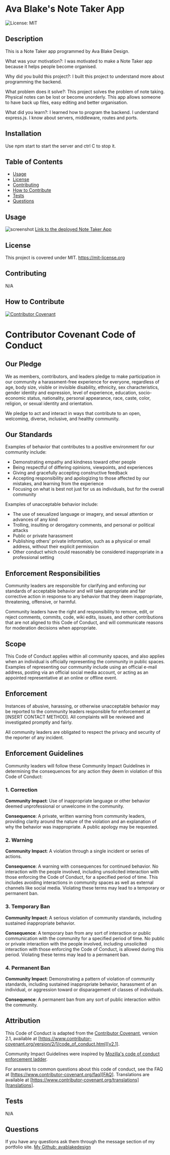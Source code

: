 # Ava Blake's Note Taker App
![License: MIT](https://img.shields.io/badge/License-MIT-yellow.svg)
 ## Description
This is a Note Taker app programmed by Ava Blake Design.

 What was your motivation?: I was motivated to make a Note Taker app because it helps people become organised. 
 
 Why did you build this project?: I built this project to understand more about programming the backend.

 What problem does it solve?: This project solves the problem of note taking. Physical notes can be lost or become unorderly. This app allows someone to have back up files, easy editing and better organisation.

 What did you learn?: I learned how to program the backend. I understand express.js. I know about servers, middleware, routes and ports.

 ## Installation
Use npm start to start the server and ctrl C to stop it. 
 ## Table of Contents
- [Usage](#usage)
- [License](#license)
- [Contributing](#contributing)
- [How to Contribute](#how-to-contribute)
- [Tests](#tests)
- [Questions](#questions)
 ## Usage
 ![screenshot](avablake-note-taker-screenshot.png)
  <a href = "https://avablake-note-taker.herokuapp.com/notes">Link to the deployed Note Taker App</a>
 ## License
 This project is covered under MIT.
https://mit-license.org
 ## Contributing
N/A
 ## How to Contribute
 [![Contributor Covenant](https://img.shields.io/badge/Contributor%20Covenant-2.1-4baaaa.svg)](code_of_conduct.md)
 # Contributor Covenant Code of Conduct

 ## Our Pledge
 
 We as members, contributors, and leaders pledge to make participation in our
 community a harassment-free experience for everyone, regardless of age, body
 size, visible or invisible disability, ethnicity, sex characteristics, gender
 identity and expression, level of experience, education, socio-economic status,
 nationality, personal appearance, race, caste, color, religion, or sexual
 identity and orientation.
 
 We pledge to act and interact in ways that contribute to an open, welcoming,
 diverse, inclusive, and healthy community.
 
 ## Our Standards
 
 Examples of behavior that contributes to a positive environment for our
 community include:
 
 * Demonstrating empathy and kindness toward other people
 * Being respectful of differing opinions, viewpoints, and experiences
 * Giving and gracefully accepting constructive feedback
 * Accepting responsibility and apologizing to those affected by our mistakes,
   and learning from the experience
 * Focusing on what is best not just for us as individuals, but for the overall
   community
 
 Examples of unacceptable behavior include:
 
 * The use of sexualized language or imagery, and sexual attention or advances of
   any kind
 * Trolling, insulting or derogatory comments, and personal or political attacks
 * Public or private harassment
 * Publishing others' private information, such as a physical or email address,
   without their explicit permission
 * Other conduct which could reasonably be considered inappropriate in a
   professional setting
 
 ## Enforcement Responsibilities
 
 Community leaders are responsible for clarifying and enforcing our standards of
 acceptable behavior and will take appropriate and fair corrective action in
 response to any behavior that they deem inappropriate, threatening, offensive,
 or harmful.
 
 Community leaders have the right and responsibility to remove, edit, or reject
 comments, commits, code, wiki edits, issues, and other contributions that are
 not aligned to this Code of Conduct, and will communicate reasons for moderation
 decisions when appropriate.
 
 ## Scope
 
 This Code of Conduct applies within all community spaces, and also applies when
 an individual is officially representing the community in public spaces.
 Examples of representing our community include using an official e-mail address,
 posting via an official social media account, or acting as an appointed
 representative at an online or offline event.
 
 ## Enforcement
 
 Instances of abusive, harassing, or otherwise unacceptable behavior may be
 reported to the community leaders responsible for enforcement at
 [INSERT CONTACT METHOD].
 All complaints will be reviewed and investigated promptly and fairly.
 
 All community leaders are obligated to respect the privacy and security of the
 reporter of any incident.
 
 ## Enforcement Guidelines
 
 Community leaders will follow these Community Impact Guidelines in determining
 the consequences for any action they deem in violation of this Code of Conduct:
 
 ### 1. Correction
 
 **Community Impact**: Use of inappropriate language or other behavior deemed
 unprofessional or unwelcome in the community.
 
 **Consequence**: A private, written warning from community leaders, providing
 clarity around the nature of the violation and an explanation of why the
 behavior was inappropriate. A public apology may be requested.
 
 ### 2. Warning
 
 **Community Impact**: A violation through a single incident or series of
 actions.
 
 **Consequence**: A warning with consequences for continued behavior. No
 interaction with the people involved, including unsolicited interaction with
 those enforcing the Code of Conduct, for a specified period of time. This
 includes avoiding interactions in community spaces as well as external channels
 like social media. Violating these terms may lead to a temporary or permanent
 ban.
 
 ### 3. Temporary Ban
 
 **Community Impact**: A serious violation of community standards, including
 sustained inappropriate behavior.
 
 **Consequence**: A temporary ban from any sort of interaction or public
 communication with the community for a specified period of time. No public or
 private interaction with the people involved, including unsolicited interaction
 with those enforcing the Code of Conduct, is allowed during this period.
 Violating these terms may lead to a permanent ban.
 
 ### 4. Permanent Ban
 
 **Community Impact**: Demonstrating a pattern of violation of community
 standards, including sustained inappropriate behavior, harassment of an
 individual, or aggression toward or disparagement of classes of individuals.
 
 **Consequence**: A permanent ban from any sort of public interaction within the
 community.
 
 ## Attribution
 
 This Code of Conduct is adapted from the [Contributor Covenant][homepage],
 version 2.1, available at
 [https://www.contributor-covenant.org/version/2/1/code_of_conduct.html][v2.1].
 
 Community Impact Guidelines were inspired by
 [Mozilla's code of conduct enforcement ladder][Mozilla CoC].
 
 For answers to common questions about this code of conduct, see the FAQ at
 [https://www.contributor-covenant.org/faq][FAQ]. Translations are available at
 [https://www.contributor-covenant.org/translations][translations].
 
 [homepage]: https://www.contributor-covenant.org
 [v2.1]: https://www.contributor-covenant.org/version/2/1/code_of_conduct.html
 [Mozilla CoC]: https://github.com/mozilla/diversity
 [FAQ]: https://www.contributor-covenant.org/faq
 [translations]: https://www.contributor-covenant.org/translations

 ## Tests
 N/A
 ## Questions
 If you have any questions ask them through the message section of my portfolio site.
 [My Github: avablakedesign](https://github.com/avablakedesign)